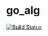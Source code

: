 go_alg
======

[![Build Status](https://travis-ci.com/Crystal303/go_alg.svg)](https://travis-ci.com/Crystal303)
